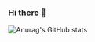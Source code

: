 ### Hi there 👋

![Anurag's GitHub stats](https://github-readme-stats.vercel.app/api?username=kwon9348&show_icons=true&theme=radical)

<!--
**Kwoneunseon/Kwoneunseon** is a ✨ _special_ ✨ repository because its `README.md` (this file) appears on your GitHub profile.

Here are some ideas to get you started:

- 🔭 I’m currently working on ...
- 🌱 I’m currently learning ...
- 👯 I’m looking to collaborate on ...
- 🤔 I’m looking for help with ...
- 💬 Ask me about ...
- 📫 How to reach me: ...
- 😄 Pronouns: ...
- ⚡ Fun fact: ...
-->
